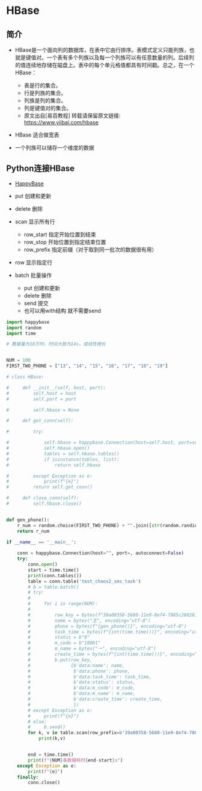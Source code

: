 # HBase

## 简介

- HBase是一个面向列的数据库，在表中它由行排序。表模式定义只能列族，也就是键值对。一个表有多个列族以及每一个列族可以有任意数量的列。后续列的值连续地存储在磁盘上。表中的每个单元格值都具有时间戳。总之，在一个HBase： 
	- 表是行的集合。 
	- 行是列族的集合。 
	- 列族是列的集合。 
	- 列是键值对的集合。 
	- 原文出自[易百教程] 转载请保留原文链接: https://www.yiibai.com/hbase

- HBase 适合做宽表

- 一个列族可以储存一个维度的数据

## Python连接HBase

- [HappyBase](https://happybase.readthedocs.io/en/latest/user.html)

- put 创建和更新

- delete 删除

- scan 显示所有行
	- row_start 指定开始位置到结束
	- row_stop 开始位置到指定结束位置
	- row_prefix 指定前缀（对于取到同一批次的数据很有用）

- row 显示指定行

- batch 批量操作
	- put 创建和更新
	- delete 删除
	- send 提交
	- 也可以用with结构 就不需要send

```python
import happybase
import random
import time

# 数据量为10万时，时间大致为14s，成线性增长


NUM = 100
FIRST_TWO_PHONE = ["13", "14", "15", "16", "17", "18", "19"]

# class HBase:

#     def __init__(self, host, port):
#         self.host = host
#         self.port = port

#         self.hbase = None

#     def get_conn(self):

#         try:

#             self.hbase = happybase.Connection(host=self.host, port=self.port, autoconnect=False)
#             self.hbase.open()
#             tables = self.hbase.tables()
#             if isinstance(tables, list):
#                 return self.hbase

#         except Exception as e:
#             print(f"{e}")
#         return self.get_conn()

#     def close_conn(self):
#         self.hbase.close()


def gen_phone():
    r_num = random.choice(FIRST_TWO_PHONE) + "".join([str(random.randint(0, 9)) for _ in range(9)])
    return r_num

if __name__ == '__main__':
    
    conn = happybase.Connection(host="", port=, autoconnect=False)
    try:
        conn.open()
        start = time.time()
        print(conn.tables())
        table = conn.table('test_chaos2_sms_task')
        # b = table.batch()
        # try:
        #
        #     for i in range(NUM):
        #
        #         row_key = bytes(f"39a00358-5680-11e9-8e74-7085c280281d_20190404_10001_{i}",encoding="utf-8")
        #         name = bytes("王", encoding="utf-8")
        #         phone = bytes(f"{gen_phone()}", encoding="utf-8")
        #         task_time = bytes(f"{int(time.time())}", encoding="utf-8")
        #         status = b"0"
        #         m_code = b"10001"
        #         m_name = bytes("一", encoding="utf-8")
        #         create_time = bytes(f"{int(time.time())}", encoding="utf-8")
        #         b.put(row_key,
        #               {b'data:name': name,
        #                b'data:phone': phone,
        #                b'data:task_time': task_time,
        #                b'data:status': status,
        #                b'data:m_code': m_code,
        #                b'data:m_name': m_name,
        #                b'data:create_time': create_time,
        #                })
        # except Exception as e:
        #     print(f"{e}")
        # else:
        #     b.send()
        for k, v in table.scan(row_prefix=b'39a00358-5680-11e9-8e74-7085c280281d_20190404_10001'):
            print(k,v)


        end = time.time()
        print(f"{NUM}条数据耗时{end-start}s")
    except Exception as e:
        print(f"{e}")
    finally:
        conn.close()


```


